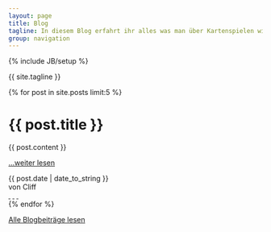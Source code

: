 ```yaml
---
layout: page
title: Blog
tagline: In diesem Blog erfahrt ihr alles was man über Kartenspielen wissen muss, kann und sollte.
group: navigation
---
```

{% include JB/setup %}



{{ site.tagline }}

<div class="posts col-md-12">
  {% for post in site.posts limit:5 %}
  <div class="article row">
    <div class="page-header col-md-12">
      <h1>{{ post.title }}</h1>
    </div>
    <div class="main col-md-8">
      {{ post.content }}
      <p><a href="{{ BASE_PATH }}{{ post.url }}">…weiter lesen</a></p>
    </div>
    <div class="col-md-4 meta-tag">
      <span class="date">{{ post.date | date_to_string }}</span><br />
      <span>von Cliff</span>
      <div class="social-media">
        <a href="#" class="fa fa-google-plus">&nbsp;</a>
        <a href="#" class="fa fa-facebook-square">&nbsp;</a>
        <a href="#" class="fa fa-twitter">&nbsp;</a>
      </div>
    </div>
  </div>
  {% endfor %}
</div>

<p><a href="{{ BASE_PATH }}/archive.html">Alle Blogbeiträge lesen</a></p>

